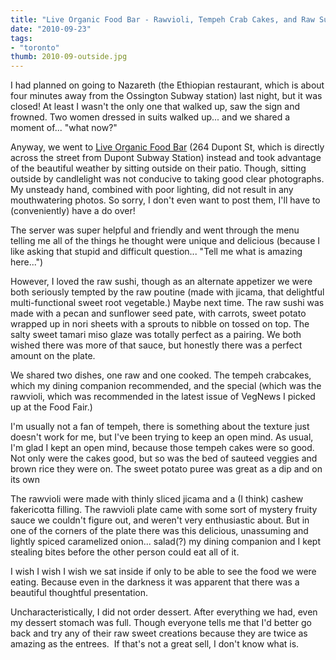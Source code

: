 ```yaml
---
title: "Live Organic Food Bar - Rawvioli, Tempeh Crab Cakes, and Raw Sushi."
date: "2010-09-23"
tags:
- "toronto"
thumb: 2010-09-outside.jpg
---
```


I had planned on going to Nazareth (the Ethiopian restaurant, which is about four minutes away from the Ossington Subway station) last night, but it was closed! At least I wasn't the only one that walked up, saw the sign and frowned. Two women dressed in suits walked up... and we shared a moment of... "what now?"  

Anyway, we went to [Live Organic Food Bar](http://www.livefoodbar.com/) (264 Dupont St, which is directly across the street from Dupont Subway Station) instead and took advantage of the beautiful weather by sitting outside on their patio. Though, sitting outside by candlelight was not conducive to taking good clear photographs. My unsteady hand, combined with poor lighting, did not result in any mouthwatering photos. So sorry, I don't even want to post them, I'll have to (conveniently) have a do over!  

The server was super helpful and friendly and went through the menu telling me all of the things he thought were unique and delicious (because I like asking that stupid and difficult question... "Tell me what is amazing here...")  

However, I loved the raw sushi, though as an alternate appetizer we were both seriously tempted by the raw poutine (made with jicama, that delightful multi-functional sweet root vegetable.) Maybe next time. The raw sushi was made with a pecan and sunflower seed pate, with carrots, sweet potato wrapped up in nori sheets with a sprouts to nibble on tossed on top. The salty sweet tamari miso glaze was totally perfect as a pairing. We both wished there was more of that sauce, but honestly there was a perfect amount on the plate.  

We shared two dishes, one raw and one cooked. The tempeh crabcakes, which my dining companion recommended, and the special (which was the rawvioli, which was recommended in the latest issue of VegNews I picked up at the Food Fair.)  

I'm usually not a fan of tempeh, there is something about the texture just doesn't work for me, but I've been trying to keep an open mind. As usual, I'm glad I kept an open mind, because those tempeh cakes were so good. Not only were the cakes good, but so was the bed of sauteed veggies and brown rice they were on. The sweet potato puree was great as a dip and on its own  

The rawvioli were made with thinly sliced jicama and a (I think) cashew fakericotta filling. The rawvioli plate came with some sort of mystery fruity sauce we couldn't figure out, and weren't very enthusiastic about. But in one of the corners of the plate there was this delicious, unassuming and lightly spiced caramelized onion... salad(?) my dining companion and I kept stealing bites before the other person could eat all of it.  

I wish I wish I wish we sat inside if only to be able to see the food we were eating. Because even in the darkness it was apparent that there was a beautiful thoughtful presentation.  

Uncharacteristically, I did not order dessert. After everything we had, even my dessert stomach was full. Though everyone tells me that I'd better go back and try any of their raw sweet creations because they are twice as amazing as the entrees.  If that's not a great sell, I don't know what is.
